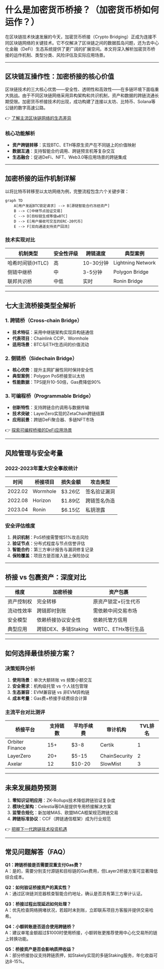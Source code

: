 # 什么是加密货币桥接？（加密货币桥如何运作？）

在区块链技术快速发展的今天，加密货币桥接（Crypto Bridging）正成为连接不同区块链网络的关键技术。它不仅解决了区块链之间的数据孤岛问题，还为去中心化金融（DeFi）生态系统提供了更广阔的扩展空间。本文将深入解析加密货币桥接的运作机制、类型分类、风险评估及实际应用场景。

---

## 区块链互操作性：加密桥接的核心价值

区块链技术的三大核心优势——安全性、透明性和高效性——在多链环境下面临重大挑战。由于不同区块链网络采用异构架构和共识机制，资产和数据的跨链流通长期受限。加密货币桥接技术的出现，成功构建了连接以太坊、比特币、Solana等公链的数字高速公路。

👉 [了解主流区块链网络的生态差异](https://bit.ly/okx_welcome)

### 核心功能解析
- **资产跨链转移**：实现BTC、ETH等原生资产在不同链上的价值映射
- **数据互通**：支持智能合约调用、跨链预言机等复杂交互
- **生态融合**：促进DeFi、NFT、Web3.0等应用场景的跨链集成

---

## 加密桥接的运作机制详解

以将比特币转移至以太坊网络为例，完整流程包含六个关键步骤：

```mermaid
graph TD
    A[用户发起BTC锁定请求] --> B[源链智能合约冻结资产]
    B --> C[中继节点验证交易]
    C --> D[目标链生成等值wBTC]
    D --> E[用户接收可交互的ERC-20代币]
    E --> F[双向通道支持资产回流]
```

### 技术实现对比
| 机制类型         | 安全性评级 | 跨链速度 | 典型案例       |
|------------------|------------|----------|----------------|
| 哈希时间锁(HTLC) | 高         | 10-30分钟| Lightning Network |
| 侧链中继桥       | 中         | 3-5分钟  | Polygon Bridge  |
| 联邦共识桥       | 中低       | 实时     | Ronin Bridge    |

---

## 七大主流桥接类型全解析

### 1. 跨链桥（Cross-chain Bridge）
- **技术特征**：采用中继链架构实现异构链通信
- **代表项目**：Chainlink CCIP、Wormhole
- **适用场景**：BTC与ETH生态间的价值流动

### 2. 侧链桥（Sidechain Bridge）
- **核心优势**：提升主网扩展性同时保持安全性
- **典型案例**：Polygon PoS桥接至以太坊
- **性能数据**：TPS提升10-50倍，Gas费降低90%

### 3. 可编程桥（Programmable Bridge）
- **创新特性**：支持跨链合约调用与数据传输
- **技术突破**：LayerZero实现的ZetaChain跨链结算
- **应用前景**：跨链DeFi聚合器、多链NFT市场

👉 [探索可编程桥接的DeFi应用场景](https://bit.ly/okx_welcome)

---

## 风险管理与安全考量

### 2022-2023年重大安全事故统计
| 时间       | 桥接项目   | 损失金额 | 攻击类型         |
|------------|------------|----------|------------------|
| 2022.02    | Wormhole   | $3.26亿  | 签名验证漏洞     |
| 2022.08    | Horizon    | $1.89亿  | 跨链签名伪造     |
| 2023.04    | Ronin      | $6.15亿  | 私钥泄露         |

### 安全评估维度
1. **共识机制**：PoS桥接需警惕51%攻击风险
2. **验证节点**：分布式程度与节点信誉评估
3. **智能合约**：第三方审计报告与漏洞修复记录
4. **保险覆盖**：项目方是否接入链上保险协议

---

## 桥接 vs 包裹资产：深度对比

| 维度         | 加密桥接               | 资产包裹               |
|--------------|------------------------|------------------------|
| 资产控制权   | 完全转移               | 原资产锁定+衍生代币    |
| 流动性效率   | 跨链即时到账           | 需依赖中间交易市场     |
| 安全模型     | 依赖桥接协议安全性     | 依赖托管方信用         |
| 典型应用     | 跨链DEX、多链Staking   | WBTC、ETHx等衍生品     |

---

## 如何选择最佳桥接方案？

### 决策矩阵分析
1. **使用场景**：单次大额转账 vs 频繁小额交互
2. **安全需求**：机构级托管 vs 个人钱包管理
3. **生态兼容**：EVM兼容链 vs 非EVM异构链
4. **成本考量**：Gas费+桥接手续费综合计算

### 主流平台对比测评
| 桥接平台      | 支持链数 | 平均手续费 | 审计机构       | TVL排名 |
|---------------|----------|------------|----------------|---------|
| Orbiter Finance | 15+      | $3-8       | Certik         | 1       |
| LayerZero     | 20+      | $5-15      | ChainSecurity  | 2       |
| Axelar        | 12       | $10-20     | SlowMist       | 3       |

---

## 未来发展趋势预测

1. **零知识证明应用**：ZK-Rollups技术降低跨链验证复杂度
2. **模块化架构**：Celestia等DA层提供专用桥接解决方案
3. **监管合规化**：新加坡MAS、欧盟MiCA框架规范跨链交易
4. **跨链标准协议**：CCF（跨链通信框架）成为行业规范

👉 [把握下一代跨链技术投资机遇](https://bit.ly/okx_welcome)

---

## 常见问题解答（FAQ）

**Q1：跨链桥接是否需要双重支付Gas费？**  
A：是的，需要分别支付源链和目标链的Gas费用，但Layer2桥接方案可显著降低综合成本。

**Q2：如何验证桥接资产的真实性？**  
A：通过区块链浏览器核查智能合约地址，确认是否具有第三方审计认证。

**Q3：桥接过程出现延迟如何处理？**  
A：优先检查网络拥堵状况，若超时未到账，立即联系项目方客服并提供交易哈希。

**Q4：小额转账是否适合使用跨链桥？**  
A：建议单笔金额超过$1000时使用桥接，小额转账更推荐使用中心化交易所的链上转换功能。

**Q5：桥接资产是否会影响质押收益？**  
A：部分桥接协议支持跨链质押，如Stakely实现的多链Staking服务，年化收益可达8-15%。